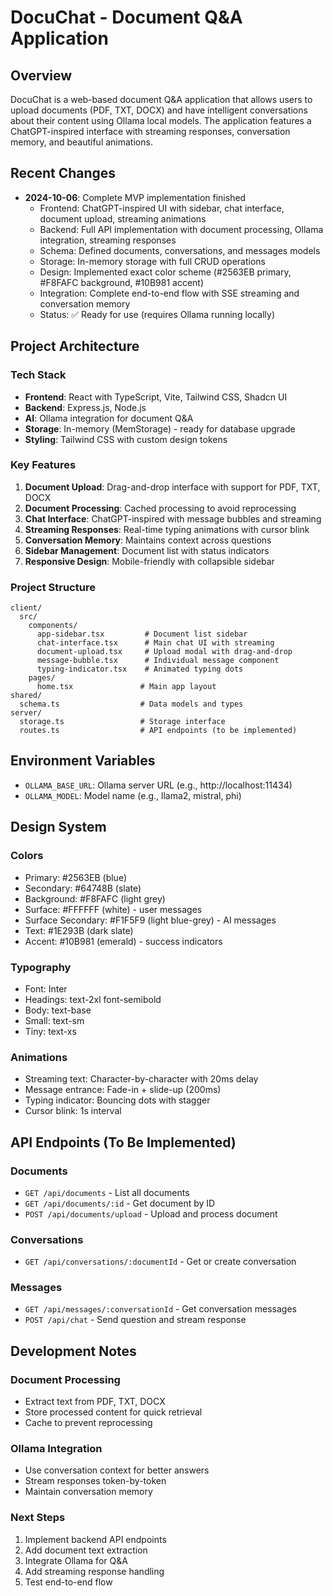 # DocuChat - Document Q&A Application

## Overview
DocuChat is a web-based document Q&A application that allows users to upload documents (PDF, TXT, DOCX) and have intelligent conversations about their content using Ollama local models. The application features a ChatGPT-inspired interface with streaming responses, conversation memory, and beautiful animations.

## Recent Changes
- **2024-10-06**: Complete MVP implementation finished
  - Frontend: ChatGPT-inspired UI with sidebar, chat interface, document upload, streaming animations
  - Backend: Full API implementation with document processing, Ollama integration, streaming responses
  - Schema: Defined documents, conversations, and messages models
  - Storage: In-memory storage with full CRUD operations
  - Design: Implemented exact color scheme (#2563EB primary, #F8FAFC background, #10B981 accent)
  - Integration: Complete end-to-end flow with SSE streaming and conversation memory
  - Status: ✅ Ready for use (requires Ollama running locally)

## Project Architecture

### Tech Stack
- **Frontend**: React with TypeScript, Vite, Tailwind CSS, Shadcn UI
- **Backend**: Express.js, Node.js
- **AI**: Ollama integration for document Q&A
- **Storage**: In-memory (MemStorage) - ready for database upgrade
- **Styling**: Tailwind CSS with custom design tokens

### Key Features
1. **Document Upload**: Drag-and-drop interface with support for PDF, TXT, DOCX
2. **Document Processing**: Cached processing to avoid reprocessing
3. **Chat Interface**: ChatGPT-inspired with message bubbles and streaming
4. **Streaming Responses**: Real-time typing animations with cursor blink
5. **Conversation Memory**: Maintains context across questions
6. **Sidebar Management**: Document list with status indicators
7. **Responsive Design**: Mobile-friendly with collapsible sidebar

### Project Structure
```
client/
  src/
    components/
      app-sidebar.tsx         # Document list sidebar
      chat-interface.tsx      # Main chat UI with streaming
      document-upload.tsx     # Upload modal with drag-and-drop
      message-bubble.tsx      # Individual message component
      typing-indicator.tsx    # Animated typing dots
    pages/
      home.tsx               # Main app layout
shared/
  schema.ts                  # Data models and types
server/
  storage.ts                 # Storage interface
  routes.ts                  # API endpoints (to be implemented)
```

## Environment Variables
- `OLLAMA_BASE_URL`: Ollama server URL (e.g., http://localhost:11434)
- `OLLAMA_MODEL`: Model name (e.g., llama2, mistral, phi)

## Design System

### Colors
- Primary: #2563EB (blue)
- Secondary: #64748B (slate)
- Background: #F8FAFC (light grey)
- Surface: #FFFFFF (white) - user messages
- Surface Secondary: #F1F5F9 (light blue-grey) - AI messages
- Text: #1E293B (dark slate)
- Accent: #10B981 (emerald) - success indicators

### Typography
- Font: Inter
- Headings: text-2xl font-semibold
- Body: text-base
- Small: text-sm
- Tiny: text-xs

### Animations
- Streaming text: Character-by-character with 20ms delay
- Message entrance: Fade-in + slide-up (200ms)
- Typing indicator: Bouncing dots with stagger
- Cursor blink: 1s interval

## API Endpoints (To Be Implemented)

### Documents
- `GET /api/documents` - List all documents
- `GET /api/documents/:id` - Get document by ID
- `POST /api/documents/upload` - Upload and process document

### Conversations
- `GET /api/conversations/:documentId` - Get or create conversation

### Messages
- `GET /api/messages/:conversationId` - Get conversation messages
- `POST /api/chat` - Send question and stream response

## Development Notes

### Document Processing
- Extract text from PDF, TXT, DOCX
- Store processed content for quick retrieval
- Cache to prevent reprocessing

### Ollama Integration
- Use conversation context for better answers
- Stream responses token-by-token
- Maintain conversation memory

### Next Steps
1. Implement backend API endpoints
2. Add document text extraction
3. Integrate Ollama for Q&A
4. Add streaming response handling
5. Test end-to-end flow
